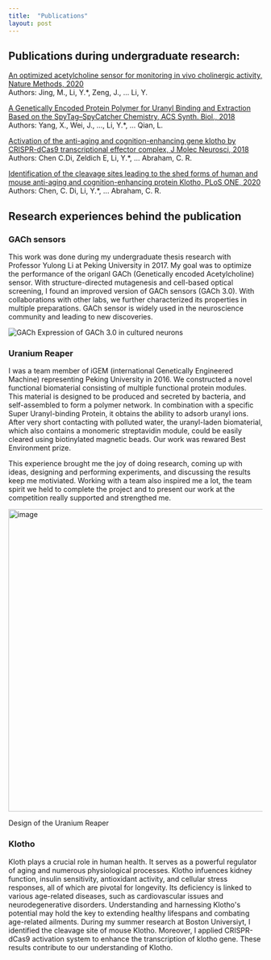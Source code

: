 ```yaml
---
title:  "Publications"
layout: post
---
```


## Publications during undergraduate research:
[An optimized acetylcholine sensor for monitoring in vivo cholinergic activity, Nature Methods, 2020][nature-methods]<br/>
Authors: Jing, M., Li, Y.*, Zeng, J., ... Li, Y. 

[A Genetically Encoded Protein Polymer for Uranyl Binding and Extraction Based on the SpyTag–SpyCatcher Chemistry, ACS Synth. Biol., 2018][iGEM]<br/>
Authors: Yang, X., Wei, J., ..., Li, Y.*, ... Qian, L.

[Activation of the anti-aging and cognition-enhancing gene klotho by CRISPR-dCas9 transcriptional effector complex, J Molec Neurosci, 2018][Klotho1]<br/>
Authors: Chen C.Di, Zeldich E, Li, Y.*, ... Abraham, C. R.

[Identification of the cleavage sites leading to the shed forms of human and mouse anti-aging and cognition-enhancing protein Klotho, PLoS ONE, 2020][Klotho2]<br/>
Authors: Chen, C. Di, Li, Y.*, ... Abraham, C. R.

[nature-methods]: https://www.nature.com/articles/s41592-020-0953-2
[iGEM]: https://pubs.acs.org/doi/abs/10.1021/acssynbio.8b00223
[Klotho1]: https://link.springer.com/article/10.1007/s12031-017-1011-0
[Klotho2]: https://journals.plos.org/plosone/article?id=10.1371/journal.pone.0226382


## Research experiences behind the publication

### GACh sensors

This work was done during my undergraduate thesis research with Professor Yulong Li at Peking University in 2017. My goal was to optimize the performance of the origanl GACh (Genetically encoded Acetylcholine) sensor. With structure-directed mutagenesis and cell-based optical screening, I found an improved version of GACh sensors (GACh 3.0). With collaborations with other labs, we further characterized its properties in multiple preparations. GACh sensor is widely used in the neuroscience community and leading to new discoveries.   

![GACh](/yuexuanli/assets/gach.png)
Expression of GACh 3.0 in cultured neurons

### Uranium Reaper

I was a team member of iGEM (international Genetically Engineered Machine) representing Peking University in 2016. We constructed a novel functional biomaterial consisting of multiple functional protein modules. This material is designed to be produced and secreted by bacteria, and self-assembled to form a polymer network. In combination with a specific Super Uranyl-binding Protein, it obtains the ability to adsorb uranyl ions. After very short contacting with polluted water, the uranyl-laden biomaterial, which also contains a monomeric streptavidin module, could be easily cleared using biotinylated magnetic beads. Our work was rewared Best Environment prize.

This experience brought me the joy of doing research, coming up with ideas, designing and performing experiments, and discussing the results keep me motiviated. Working with a team also inspired me a lot, the team spirit we held to complete the project and to present our work at the competition really supported and strengthed me.

<p>
  <img src="https://static.igem.org/mediawiki/2016/3/36/T--Peking--images_Uranium_Reaper04.png" alt="image" style="width:600px;height:auto;">
</p>
Design of the Uranium Reaper

### Klotho

Kloth plays a crucial role in human health. It serves as a powerful regulator of aging and numerous physiological processes. Klotho infuences kidney function, insulin sensitivity, antioxidant activity, and cellular stress responses, all of which are pivotal for longevity. Its deficiency is linked to various age-related diseases, such as cardiovascular issues and neurodegenerative disorders. Understanding and harnessing Klotho's potential may hold the key to extending healthy lifespans and combating age-related ailments. During my summer research at Boston Universiyt, I identified the cleavage site of mouse Klotho. Moreover, I applied CRISPR-dCas9 activation system to enhance the transcription of klotho gene. These results contribute to our understanding of Klotho.

